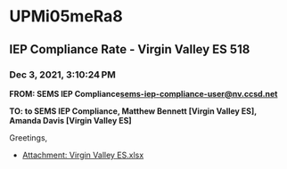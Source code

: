 # UPMi05meRa8
## IEP Compliance Rate - Virgin Valley ES 518
### Dec 3, 2021, 3:10:24 PM
**FROM: SEMS IEP Compliance<sems-iep-compliance-user@nv.ccsd.net>**

**TO: to SEMS IEP Compliance, Matthew Bennett [Virgin Valley ES], Amanda Davis [Virgin Valley ES]**


Greetings,  





* [Attachment: Virgin Valley ES.xlsx](UPMi05meRa8-attachment-1.xlsx)
